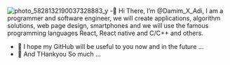 ![photo_5828132190037328883_y](https://github.com/user-attachments/assets/0e2b770f-0a82-4e26-9d62-9d8c87718c6c)
-👋 Hi There, I’m @Damim_X_Adi, I am a programmer and software engineer, we will create applications, algorithm solutions,
     web page design, smartphones and we will use the famous programming languages React, React native and C/C++ and others.
- 👀 I hope my GitHub will be useful to you now and in the future ...
- 💞️ And THankyou So much ...
